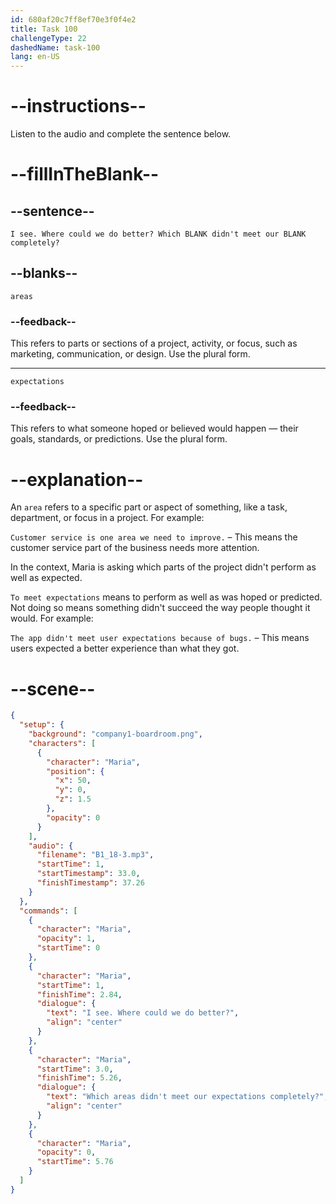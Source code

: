 ```yaml
---
id: 680af20c7ff8ef70e3f0f4e2
title: Task 100
challengeType: 22
dashedName: task-100
lang: en-US
---
```


<!-- (Audio) Maria: I see. Where could we do better? Which areas didn't meet our expectations completely? -->

# --instructions--

Listen to the audio and complete the sentence below.

# --fillInTheBlank--

## --sentence--

`I see. Where could we do better? Which BLANK didn't meet our BLANK completely?`

## --blanks--

`areas`

### --feedback--

This refers to parts or sections of a project, activity, or focus, such as marketing, communication, or design. Use the plural form.

---

`expectations`

### --feedback--

This refers to what someone hoped or believed would happen — their goals, standards, or predictions. Use the plural form.

# --explanation--

An `area` refers to a specific part or aspect of something, like a task, department, or focus in a project. For example:

`Customer service is one area we need to improve.` – This means the customer service part of the business needs more attention.

In the context, Maria is asking which parts of the project didn't perform as well as expected. 

`To meet expectations` means to perform as well as was hoped or predicted. Not doing so means something didn't succeed the way people thought it would. For example:

`The app didn't meet user expectations because of bugs.` – This means users expected a better experience than what they got.

# --scene--

```json
{
  "setup": {
    "background": "company1-boardroom.png",
    "characters": [
      {
        "character": "Maria",
        "position": {
          "x": 50,
          "y": 0,
          "z": 1.5
        },
        "opacity": 0
      }
    ],
    "audio": {
      "filename": "B1_18-3.mp3",
      "startTime": 1,
      "startTimestamp": 33.0,
      "finishTimestamp": 37.26
    }
  },
  "commands": [
    {
      "character": "Maria",
      "opacity": 1,
      "startTime": 0
    },
    {
      "character": "Maria",
      "startTime": 1,
      "finishTime": 2.84,
      "dialogue": {
        "text": "I see. Where could we do better?",
        "align": "center"
      }
    },
    {
      "character": "Maria",
      "startTime": 3.0,
      "finishTime": 5.26,
      "dialogue": {
        "text": "Which areas didn't meet our expectations completely?",
        "align": "center"
      }
    },
    {
      "character": "Maria",
      "opacity": 0,
      "startTime": 5.76
    }
  ]
}
```
